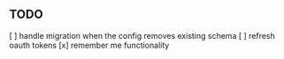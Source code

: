 ## TODO
[ ] handle migration when the config removes existing schema
[ ] refresh oauth tokens
[x] remember me functionality